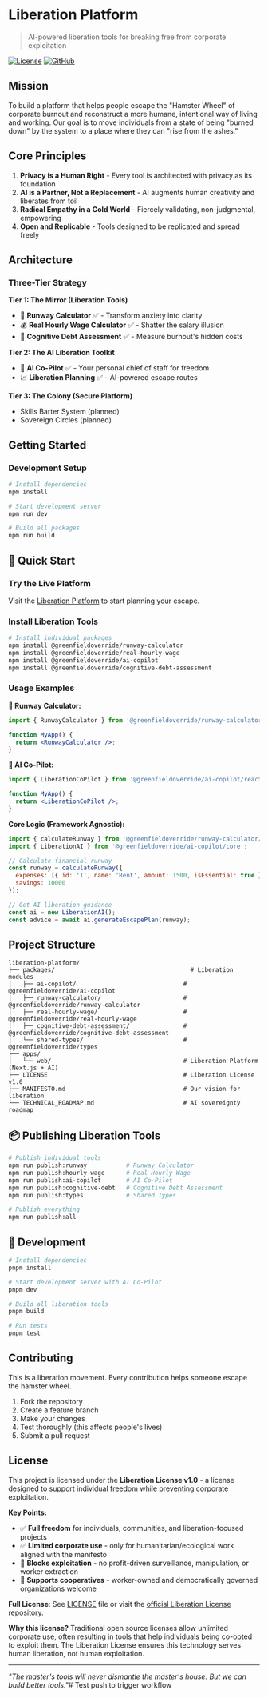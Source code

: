 # Liberation Platform

> AI-powered liberation tools for breaking free from corporate exploitation

[![License](https://img.shields.io/badge/license-Liberation--1.0-blue.svg)](https://github.com/liberationlicense/license/blob/v1.0.0/LICENSE.md)
[![GitHub](https://img.shields.io/github/stars/thegreenfieldoverride/liberation-platform?style=social)](https://github.com/thegreenfieldoverride/liberation-platform)

## Mission

To build a platform that helps people escape the "Hamster Wheel" of corporate burnout and reconstruct a more humane, intentional way of living and working. Our goal is to move individuals from a state of being "burned down" by the system to a place where they can "rise from the ashes."

## Core Principles

1. **Privacy is a Human Right** - Every tool is architected with privacy as its foundation
2. **AI is a Partner, Not a Replacement** - AI augments human creativity and liberates from toil  
3. **Radical Empathy in a Cold World** - Fiercely validating, non-judgmental, empowering
4. **Open and Replicable** - Tools designed to be replicated and spread freely

## Architecture

### Three-Tier Strategy

**Tier 1: The Mirror (Liberation Tools)**
- 🚀 **Runway Calculator** ✅ - Transform anxiety into clarity 
- 💰 **Real Hourly Wage Calculator** ✅ - Shatter the salary illusion
- 🧠 **Cognitive Debt Assessment** ✅ - Measure burnout's hidden costs

**Tier 2: The AI Liberation Toolkit**  
- 🤖 **AI Co-Pilot** ✅ - Your personal chief of staff for freedom
- 📈 **Liberation Planning** ✅ - AI-powered escape routes

**Tier 3: The Colony (Secure Platform)**
- Skills Barter System (planned)
- Sovereign Circles (planned)

## Getting Started

### Development Setup

```bash
# Install dependencies
npm install

# Start development server
npm run dev

# Build all packages
npm run build
```

## 🚀 Quick Start

### Try the Live Platform

Visit the [Liberation Platform](https://liberation-platform.vercel.app) to start planning your escape.

### Install Liberation Tools

```bash
# Install individual packages
npm install @greenfieldoverride/runway-calculator
npm install @greenfieldoverride/real-hourly-wage  
npm install @greenfieldoverride/ai-copilot
npm install @greenfieldoverride/cognitive-debt-assessment
```

### Usage Examples

**🚀 Runway Calculator:**
```jsx
import { RunwayCalculator } from '@greenfieldoverride/runway-calculator/react';

function MyApp() {
  return <RunwayCalculator />;
}
```

**🤖 AI Co-Pilot:**
```jsx
import { LiberationCoPilot } from '@greenfieldoverride/ai-copilot/react';

function MyApp() {
  return <LiberationCoPilot />;
}
```

**Core Logic (Framework Agnostic):**
```js
import { calculateRunway } from '@greenfieldoverride/runway-calculator/core';
import { LiberationAI } from '@greenfieldoverride/ai-copilot/core';

// Calculate financial runway
const runway = calculateRunway({
  expenses: [{ id: '1', name: 'Rent', amount: 1500, isEssential: true }],
  savings: 10000
});

// Get AI liberation guidance  
const ai = new LiberationAI();
const advice = await ai.generateEscapePlan(runway);
```

## Project Structure

```
liberation-platform/
├── packages/                                      # Liberation modules
│   ├── ai-copilot/                              # @greenfieldoverride/ai-copilot
│   ├── runway-calculator/                       # @greenfieldoverride/runway-calculator  
│   ├── real-hourly-wage/                        # @greenfieldoverride/real-hourly-wage
│   ├── cognitive-debt-assessment/               # @greenfieldoverride/cognitive-debt-assessment
│   └── shared-types/                            # @greenfieldoverride/types
├── apps/
│   └── web/                                     # Liberation Platform (Next.js + AI)
├── LICENSE                                      # Liberation License v1.0
├── MANIFESTO.md                                 # Our vision for liberation
└── TECHNICAL_ROADMAP.md                         # AI sovereignty roadmap
```

## 📦 Publishing Liberation Tools

```bash
# Publish individual tools
npm run publish:runway           # Runway Calculator
npm run publish:hourly-wage      # Real Hourly Wage
npm run publish:ai-copilot       # AI Co-Pilot  
npm run publish:cognitive-debt   # Cognitive Debt Assessment
npm run publish:types            # Shared Types

# Publish everything
npm run publish:all
```

## 🔧 Development

```bash
# Install dependencies  
pnpm install

# Start development server with AI Co-Pilot
pnpm dev

# Build all liberation tools
pnpm build

# Run tests
pnpm test
```

## Contributing

This is a liberation movement. Every contribution helps someone escape the hamster wheel.

1. Fork the repository
2. Create a feature branch
3. Make your changes
4. Test thoroughly (this affects people's lives)
5. Submit a pull request

## License

This project is licensed under the **Liberation License v1.0** - a license designed to support individual freedom while preventing corporate exploitation.

**Key Points:**
- ✅ **Full freedom** for individuals, communities, and liberation-focused projects
- ✅ **Limited corporate use** - only for humanitarian/ecological work aligned with the manifesto
- 🚫 **Blocks exploitation** - no profit-driven surveillance, manipulation, or worker extraction
- 🤝 **Supports cooperatives** - worker-owned and democratically governed organizations welcome

**Full License**: See [LICENSE](./LICENSE) file or visit the [official Liberation License repository](https://github.com/liberationlicense/license/blob/v1.0.0/LICENSE.md).

**Why this license?** Traditional open source licenses allow unlimited corporate use, often resulting in tools that help individuals being co-opted to exploit them. The Liberation License ensures this technology serves human liberation, not human exploitation.

---

*"The master's tools will never dismantle the master's house. But we can build better tools."*# Test push to trigger workflow
